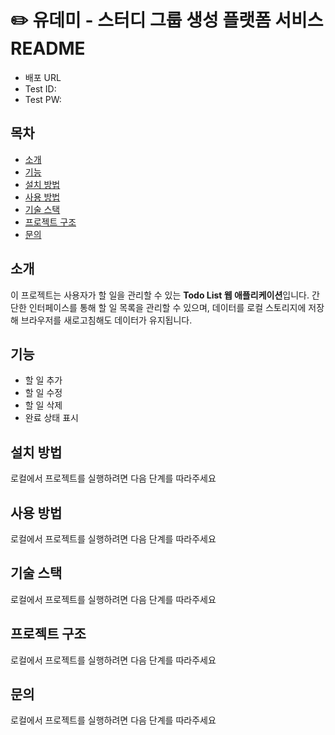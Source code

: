# ✏️  유데미 - 스터디 그룹 생성 플랫폼 서비스 README

- 배포 URL
- Test ID:
- Test PW:

## 목차
- [소개](#소개)
- [기능](#기능)
- [설치 방법](#설치-방법)
- [사용 방법](#사용-방법)
- [기술 스택](#기술-스택)
- [프로젝트 구조](#프로젝트-구조)
- [문의](#문의)

## 소개
이 프로젝트는 사용자가 할 일을 관리할 수 있는 **Todo List 웹 애플리케이션**입니다. 간단한 인터페이스를 통해 할 일 목록을 관리할 수 있으며, 데이터를 로컬 스토리지에 저장해 브라우저를 새로고침해도 데이터가 유지됩니다.

## 기능
- 할 일 추가
- 할 일 수정
- 할 일 삭제
- 완료 상태 표시

## 설치 방법
로컬에서 프로젝트를 실행하려면 다음 단계를 따라주세요
  
## 사용 방법
로컬에서 프로젝트를 실행하려면 다음 단계를 따라주세요

## 기술 스택
로컬에서 프로젝트를 실행하려면 다음 단계를 따라주세요

## 프로젝트 구조
로컬에서 프로젝트를 실행하려면 다음 단계를 따라주세요

## 문의
로컬에서 프로젝트를 실행하려면 다음 단계를 따라주세요
